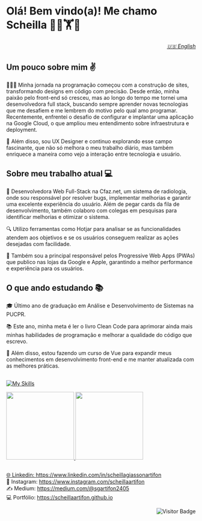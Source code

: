 # Olá! Bem vindo(a)! Me chamo Scheilla 🌿🥊🏋🥎

<h6 align="right">
  <a href="https://github.com/scheillaartifon/scheillaartifon/blob/main/README.md"> 🇺🇸 English</a>
</h6>

## Um pouco sobre mim ✌️
👩🏻‍💻 Minha jornada na programação começou com a construção de sites, transformando designs em código com precisão. Desde então, minha paixão pelo front-end só cresceu, mas ao longo do tempo me tornei uma desenvolvedora full stack, buscando sempre aprender novas tecnologias que me desafiem e me lembrem do motivo pelo qual amo programar. Recentemente, enfrentei o desafio de configurar e implantar uma aplicação na Google Cloud, o que ampliou meu entendimento sobre infraestrutura e deployment.

🎨 Além disso, sou UX Designer e continuo explorando esse campo fascinante, que não só melhora o meu trabalho diário, mas também enriquece a maneira como vejo a interação entre tecnologia e usuário.

## Sobre meu trabalho atual 💻
🚀 Desenvolvedora Web Full-Stack na Cfaz.net, um sistema de radiologia, onde sou responsável por resolver bugs, implementar melhorias e garantir uma excelente experiência do usuário. Além de pegar cards da fila de desenvolvimento, também colaboro com colegas em pesquisas para identificar melhorias e otimizar o sistema.

🔍 Utilizo ferramentas como Hotjar para analisar se as funcionalidades atendem aos objetivos e se os usuários conseguem realizar as ações desejadas com facilidade.

📱 Também sou a principal responsável pelos Progressive Web Apps (PWAs) que publico nas lojas da Google e Apple, garantindo a melhor performance e experiência para os usuários.

## O que ando estudando 📚
🎓 Último ano de graduação em Análise e Desenvolvimento de Sistemas na PUCPR.

📚 Este ano, minha meta é ler o livro Clean Code para aprimorar ainda mais minhas habilidades de programação e melhorar a qualidade do código que escrevo.

🔧 Além disso, estou fazendo um curso de Vue para expandir meus conhecimentos em desenvolvimento front-end e me manter atualizada com as melhores práticas.

## 
[![My Skills](https://skillicons.dev/icons?i=html,css,sass,bootstrap,js,jquery,angular,vue,ruby,rails,py,java,php,mysql,postgres,gcp,git,github,figma,xd,apple&theme=light)](https://skillicons.dev)

<div>
  <a href="https://github.com/scheillaartifon">
  <img height="180em" src="https://github-readme-stats.vercel.app/api?username=scheillaartifon&show_icons=true&theme=dark&include_all_commits=true&count_private=true&hide_border=true"/>
  <img height="180em" src="https://github-readme-stats.vercel.app/api/top-langs/?username=scheillaartifon&layout=compact&langs_count=7&theme=dark&hide_border=true"/>
</div>

##
🌐 Linkedin: https://www.linkedin.com/in/scheillagiassonartifon <br>
📸 Instagram: https://www.instagram.com/scheillaartifon <br>
✍️ Medium: https://medium.com/@sgartifon2405 <br>
💻 Portfólio: https://scheillaartifon.github.io <br>

<div align="right">

  ![Visitor Badge](https://visitor-badge.laobi.icu/badge?page_id=scheillaartifon)
</div>
